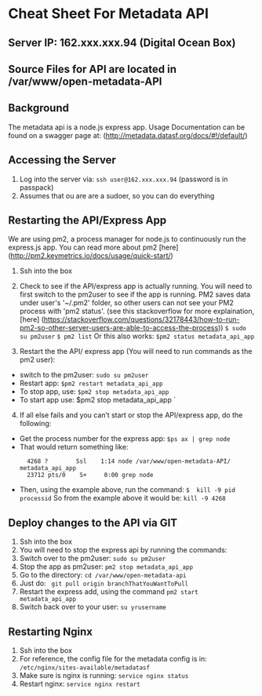 # Cheat Sheet For Metadata API

## Server IP: 162.xxx.xxx.94 (Digital Ocean Box)

## Source Files for API are located in /var/www/open-metadata-API

## Background
The metadata api is a node.js express app.
Usage Documentation can be found on a swagger page at: (http://metadata.datasf.org/docs/#!/default/)

## Accessing the Server
1. Log into the server via:
  `ssh user@162.xxx.xxx.94` (password is in passpack)
2. Assumes that ou are are a sudoer, so you can do everything


## Restarting the API/Express App
We are using pm2, a process manager for node.js to continuously run the express.js app. You can read more about pm2 [here] (http://pm2.keymetrics.io/docs/usage/quick-start/)

1. Ssh into the box

2. Check to see if the API/express app is actually running. You will need to first switch to the pm2user to see if the app is running. PM2 saves data under user's '~/.pm2' folder, so other users can not see your PM2 process with 'pm2 status'.  (see this stackoverflow for more explaination, [here] (https://stackoverflow.com/questions/32178443/how-to-run-pm2-so-other-server-users-are-able-to-access-the-process))
  `$ sudo su pm2user`
  `$ pm2 list`
  Or this also works: `$pm2 status metadata_api_app`

3. Restart the the API/ express app (You will need to run commands as the pm2 user):
  - switch to the pm2user: `sudo su pm2user`
  - Restart app: `$pm2 restart metadata_api_app `
  - To stop app, use: `$pm2 stop metadata_api_app `
  - To start app use: $pm2 stop metadata_api_app `

4. If all else fails and you can’t start or stop the API/express app, do the following:
  - Get the process number  for the express app:
    `$ps ax | grep node`
  - That would return something like:
    ``` ubuntu@datasf-apigateway:~$ ps ax | grep node
      4268 ?        Ssl    1:14 node /var/www/open-metadata-API/ metadata_api_app
      23712 pts/0    S+     0:00 grep node
    ```
  - Then, using the example above, run the command:
    `$  kill -9 pid processid`
    So from the example above it would be:
    `kill -9 4268`

## Deploy changes to the API via GIT
1. Ssh into the box
2. You will need to stop the express api by running the commands:
  1. Switch over to the pm2user: `sudo su pm2user`
  2. Stop the app as pm2user: `pm2 stop metadata_api_app`
3. Go to the directory:
  `cd /var/www/open-metadata-api`
4. Just do:
  ` git pull origin branchThatYouWantToPull`
5. Restart the express add, using the command `pm2 start metadata_api_app`
6. Switch back over to your user: `su yrusername`

## Restarting Nginx
1. Ssh into the box
2. For reference, the config file for the metadata config is in: `/etc/nginx/sites-available/metadatasf`
3. Make sure is nginx is running: `service nginx status`
4. Restart nginx: `service nginx restart`

